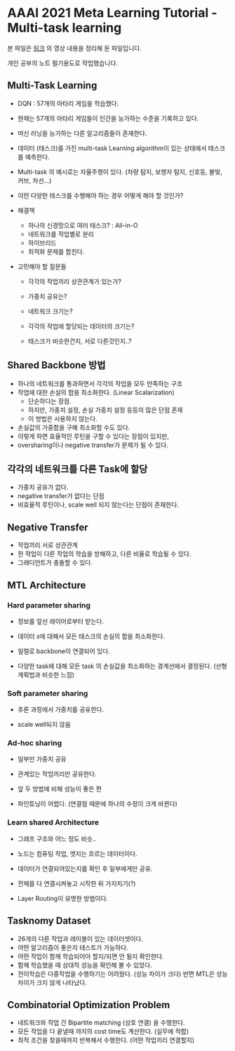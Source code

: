 # AAAI 2021 Meta Learning Tutorial - Multi-task learning

본 파일은 [링크](https://sites.google.com/mit.edu/aaai2021metalearningtutorial/home) 의 영상 내용을 정리해 둔 파일입니다.

개인 공부의 노트 필기용도로 작업했습니다.



## Multi-Task Learning

- DQN : 57개의 아타리 게임을 학습했다.
- 현재는 57개의 아타리 게임들이 인간을 능가하는 수준을 기록하고 있다.
- 머신 러닝을 능가하는 다른 알고리즘들이 존재한다.



- 데이터 (태스크)를 가진  multi-task Learning algorithm이 있는 상태에서 태스크를 예측한다.

- Multi-task 의 예시로는 자율주행이 있다. (차량 탐지, 보행자 탐지, 신호등, 불빛, 커브, 차선...) 

- 이런 다양한 태스크를 수행해야 하는 경우 어떻게 해야 할 것인가?

- 해결책

  - 하나의 신경망으로 여러 태스크? : All-in-O
  - 네트워크를 작업별로 분리
  - 하이브리드
  - 최적화 문제를 합친다.

- 고민해야 할 질문들

  - 각각의 작업끼리 상관관계가 있는가?

  - 가중치 공유는?

  - 네트워크 크기는?

  - 각각의 작업에 할당되는 데이터의 크기는?

  - 태스크가 비슷한건지, 서로 다른것인지..?

    

## Shared Backbone 방법

- 하나의 네트워크를 통과하면서 각각의 작업을 모두 만족하는 구조
- 작업에 대한 손실의 합을 최소화한다. (Linear Scalarization)
  - 단순하다는 장점.
  - 하지만, 가중치 설정, 손실 가중치 설정 등등의 많은 단점 존재
  - 이 방법은 사용하지 않는다.
- 손실값의 가중합을 구해 최소화할 수도 있다.
- 이렇게 하면 효율적인 루틴을 구할 수 있다는 장점이 있지만,
- oversharing이나 negative transfer가 문제가 될 수 있다.



## 각각의 네트워크를 다른 Task에 할당

- 가중치 공유가 없다.
- negative transfer가 없다는 단점
- 비효율적 루틴이나, scale well 되지 않는다는 단점이 존재한다.



## Negative Transfer

- 작업끼리 서로 상관관계
- 한 작업이 다른 작업의 학습을 방해하고, 다른 비율로 학습될 수 있다.
- 그래디언트가 충돌할 수 있다.



## MTL Architecture



### Hard parameter sharing

- 정보를 앞선 레이어로부터 받는다.
- 데이터 $s$에 대해서 모든 태스크의 손실의 합을 최소화한다.
- 일렬로 backbone이 연결되어 있다.

- 다양한 task에 대해 모든 task 의 손실값을 최소화하는 경계선에서 결정된다. (선형계획법과 비슷한 느낌)

  

### Soft parameter sharing

- 추론 과정에서 가중치를 공유한다.

- scale well되지 않음

  

### Ad-hoc sharing

- 일부만 가중치 공유
- 관계있는 작업끼리만 공유한다.
- 앞 두 방법에 비해 성능이 좋은 편

- 파인튜닝이 어렵다. (연결점 때문에 하나의 수정이 크게 바뀐다)

  

### Learn shared Architecture

- 그래프 구조와 어느 정도 비슷..

- 노드는 컴퓨팅 작업, 엣지는 흐르는 데이터이다.
- 데이터가 연결되어있는지를 확인 후 일부에게만 공유.
- 전체를 다 연결시켜놓고 시작한 뒤 가지치기(?)
- Layer Routing이 유명한 방법이다.



## Tasknomy Dataset

- 26개의 다른 작업과 레이블이 있는 데이터셋이다.
- 어떤 알고리즘이 좋은지 테스트가 가능하다.
- 어떤 작업이 함께 학습되어야 할지/되면 안 될지 확인한다.
- 함께 학습했을 때 상대적 성능을 확인해 볼 수 있었다.
- 전이학습은 다중작업을 수행하기는 어려웠다. (성능 차이가 크다) 반면 MTL은 성능 차이가 크지 않게 나타났다.



## Combinatorial Optimization Problem

- 네트워크와 작업 간 Bipartite matching (상호 연결) 을 수행한다.
- 모든 작업을 다 끝낼때 까지의 cost time도 계산한다. (실무에 적합)
- 최적 조건을 찾을때까지 반복해서 수행한다. (어떤 작업끼리 연결할지)


